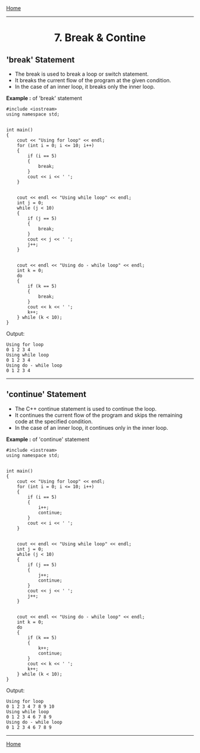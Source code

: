 <div style="display: flex; justify-content: space-between">
<a href="../C++.md">Home</a>
</div>

<hr/>

<h1 style = "text-align:center">7. Break & Contine</h1>

## 'break' Statement

- The break is used to break a loop or switch statement. 
- It breaks the current flow of the program at the given condition. 
- In the case of an inner loop, it breaks only the inner loop.

**Example :** of 'break' statement
```
#include <iostream>
using namespace std;


int main()
{
    cout << "Using for loop" << endl;
    for (int i = 0; i <= 10; i++)
    {
        if (i == 5)
        {
            break;
        }
        cout << i << ' ';
    }


    cout << endl << "Using while loop" << endl;
    int j = 0;
    while (j < 10)
    {
        if (j == 5)
        {
            break;
        }
        cout << j << ' ';
        j++;
    }


    cout << endl << "Using do - while loop" << endl;
    int k = 0;
    do
    {
        if (k == 5)
        {
            break;
        }
        cout << k << ' ';
        k++;
    } while (k < 10);
}
```
Output:
```
Using for loop
0 1 2 3 4
Using while loop
0 1 2 3 4
Using do - while loop
0 1 2 3 4
```

<hr/>

## 'continue' Statement

- The C++ continue statement is used to continue the loop. 
- It continues the current flow of the program and skips the remaining code at the specified condition. 
- In the case of an inner loop, it continues only in the inner loop.


**Example :** of 'continue' statement
```
#include <iostream>
using namespace std;


int main()
{
    cout << "Using for loop" << endl;
    for (int i = 0; i <= 10; i++)
    {
        if (i == 5)
        {
            i++;
            continue;
        }
        cout << i << ' ';
    }


    cout << endl << "Using while loop" << endl;
    int j = 0;
    while (j < 10)
    {
        if (j == 5)
        {
            j++;
            continue;
        }
        cout << j << ' ';
        j++;
    }


    cout << endl << "Using do - while loop" << endl;
    int k = 0;
    do
    {
        if (k == 5)
        {
            k++;
            continue;
        }
        cout << k << ' ';
        k++;
    } while (k < 10);
}
```
Output:
```
Using for loop
0 1 2 3 4 7 8 9 10
Using while loop
0 1 2 3 4 6 7 8 9
Using do - while loop
0 1 2 3 4 6 7 8 9
```

<hr/>
<div style="display: flex; justify-content: space-between">
<a href="../C++.md">Home</a>
</div>
